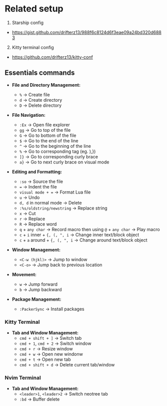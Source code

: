 # Related setup

1. Starship config
- https://gist.github.com/drifterz13/988f6c8124d6f3eae09a24bd320d6883

2. Kitty terminal config
- https://github.com/drifterz13/kitty-conf


## Essentials commands

- **File and Directory Management:**
    
    - `%` → Create file
    - `d` → Create directory
    - `D` → Delete directory
- **File Navigation:**
    
    - `:Ex` → Open file explorer
    - `gg` → Go to top of the file
    - `G` → Go to bottom of the file
    - `$` → Go to the end of the line
    - `^` → Go to the beginning of the line
    - `%` -> Go to corresponding tag (eg. ),})
    - `]}` -> Go to corresponding curly brace
    - `a}` -> Go to next curly brace on visual mode
- **Editing and Formatting:**
    
    - `:so` → Source the file
    - `=` -> Indent the file
    - `visual mode + =` → Format Lua file
    - `u` → Undo
    - `d, d` in normal mode → Delete
    - `:%s/oldstring/newstring` → Replace string
    - `x` → Cut
    - `r` → Replace
    - `R` → Replace word
    - `q` + `any char` -> Record macro then using `@` + `any char` -> Play macro
    - `c` + `i` inner + `{, (, ", i` -> Change inner text/block object
    - `c` + `a` around + `{, (, ", i` -> Change around text/block object
- **Window Management:**
    
    - `<C-w (hjkl)>` → Jump to window
    - `<C-o>` → Jump back to previous location
- **Movement:**
    
    - `w` → Jump forward
    - `b` → Jump backward
- **Package Management:**
    
    - `:PackerSync` → Install packages

### **Kitty Terminal**

- **Tab and Window Management:**
    - `cmd + shift + ]` → Switch tab
    - `cmd + 1`, `cmd + 2` → Switch window
    - `cmd + r` -> Resize window
    - `cmd + w` -> Open new windonw
    - `cmd + t` -> Open new tab
    - `cmd + shift + d` -> Delete current tab/window

### **Nvim Terminal**
- **Tab and Window Management:**
    - `<leader>1`, `<leader>2` → Switch neotree tab
    - `:bd` -> Buffer delete
